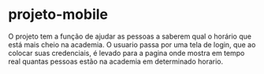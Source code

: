 # projeto-mobile
O projeto tem a função de ajudar as pessoas a saberem qual o horário que está mais cheio na academia. O usuario passa por uma tela de login, que ao colocar suas credenciais, é levado para a pagina onde mostra em tempo real quantas pessoas estão na academia em determinado horario.
